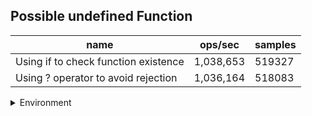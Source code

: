 ## Possible undefined Function

|name|ops/sec|samples|
|-|-|-|
|Using if to check function existence|1,038,653|519327|
|Using ? operator to avoid rejection|1,036,164|518083|


<details>
<summary>Environment</summary>

* __Machine:__ linux x64 | 4 vCPUs | 7.6GB Mem
* __Run:__ Mon Sep 02 2024 16:54:24 GMT+0000 (Coordinated Universal Time)
</details>

<!--
{"environment":{"platform":"linux","arch":"x64","cpus":4,"totalMemory":7.588970184326172},"benchmarks":[{"name":"Using if to check function existence","opsSec":1038653.2355513368,"samples":519327},{"name":"Using ? operator to avoid rejection","opsSec":1036164.6882163254,"samples":518083}]}-->
